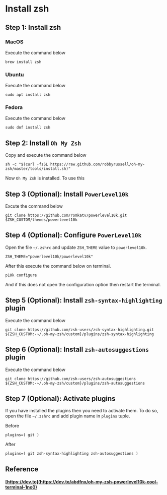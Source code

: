 # Install zsh

## Step 1: Install zsh

### MacOS
Execute the command below
```
brew install zsh
```

### Ubuntu
Execute the command below
```
sudo apt install zsh
```

### Fedora
Execute the command below
```
sudo dnf install zsh
```

## Step 2: Install `Oh My Zsh`
Copy and execute the command below
```
sh -c "$(curl -fsSL https://raw.github.com/robbyrussell/oh-my-zsh/master/tools/install.sh)"
```

Now `Oh My Zsh` is installed. To use this 

## Step 3 (Optional): Install `PowerLevel10k`
Excute the command below

```
git clone https://github.com/romkatv/powerlevel10k.git $ZSH_CUSTOM/themes/powerlevel10k
```

## Step 4 (Optional): Configure `PowerLevel10k`
Open the file `~/.zshrc` and update `ZSH_THEME` value to `powerlevel10k`.

```
ZSH_THEME="powerlevel10k/powerlevel10k"
```

After this execute the command below on terminal.
```
p10k configure
```
And if this does not open the configuration option then restart the terminal.

## Step 5 (Optional): Install `zsh-syntax-highlighting` plugin
Execute the command below
```
git clone https://github.com/zsh-users/zsh-syntax-highlighting.git ${ZSH_CUSTOM:-~/.oh-my-zsh/custom}/plugins/zsh-syntax-highlighting
```

## Step 6 (Optional): Install `zsh-autosuggestions` plugin
Execute the command below
```
git clone https://github.com/zsh-users/zsh-autosuggestions ${ZSH_CUSTOM:-~/.oh-my-zsh/custom}/plugins/zsh-autosuggestions
```

## Step 7 (Optional): Activate plugins
If you have installed the plugins then you need to activate them. To do so, open the file `~/.zshrc` and add plugin name in `plugins` tuple.

Before
```
plugins=( git )
```
After
```
plugins=( git zsh-syntax-highlighting zsh-autosuggestions )
```


## Reference
#### [https://dev.to](https://dev.to/abdfnx/oh-my-zsh-powerlevel10k-cool-terminal-1no0)